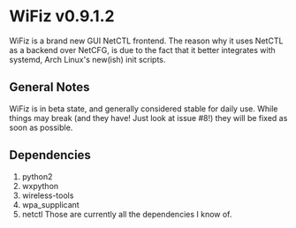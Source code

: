 # WiFiz v0.9.1.2
WiFiz is a brand new GUI NetCTL frontend. The reason why it uses NetCTL 
as a 
backend over NetCFG, is due to the fact that it better integrates with 
systemd, 
Arch Linux's new(ish) init scripts.

## General Notes
WiFiz is in beta state, and generally considered stable for daily use. While things may break (and they have! Just look at issue #8!) they will be fixed as soon as possible.

## Dependencies
1. python2
2. wxpython
3. wireless-tools
4. wpa_supplicant
5. netctl
Those are currently all the dependencies I know of.


